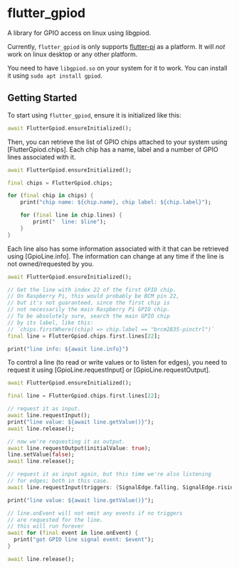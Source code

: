 # flutter_gpiod

A library for GPIO access on linux using libgpiod.

Currently, `flutter_gpiod` is only supports [flutter-pi](https://github.com/ardera/flutter-pi) as a platform.
It will _not_ work on linux desktop or any other platform.

You need to have `libgpiod.so` on your system for it to work.
You can install it using `sudo apt install gpiod`.


## Getting Started

To start using `flutter_gpiod`, ensure it is initialized like this:
```dart
await FlutterGpiod.ensureInitialized();
```

Then, you can retrieve the list of GPIO chips attached to
your system using [FlutterGpiod.chips]. Each chip has a name,
label and a number of GPIO lines associated with it.
```dart
await FlutterGpiod.ensureInitialized();

final chips = FlutterGpiod.chips;

for (final chip in chips) {
    print("chip name: ${chip.name}, chip label: ${chip.label}");

    for (final line in chip.lines) {
        print("  line: $line");
    }
}
```

Each line also has some information associated with it that can be
retrieved using [GpioLine.info].
The information can change at any time if the line is not owned/requested by you.
```dart
await FlutterGpiod.ensureInitialized();

// Get the line with index 22 of the first GPIO chip.
// On Raspberry Pi, this would probably be BCM pin 22,
// but it's not guaranteed, since the first chip is
// not necessarily the main Raspberry Pi GPIO chip.
// To be absolutely sure, search the main GPIO chip
// by its label, like this:
// `chips.firstWhere((chip) => chip.label == "brcm2835-pinctrl")`
final line = FlutterGpiod.chips.first.lines[22];

print("line info: ${await line.info}")
```

To control a line (to read or write values or to listen for edges),
you need to request it using [GpioLine.requestInput] or [GpioLine.requestOutput].
```dart
await FlutterGpiod.ensureInitialized();

final line = FlutterGpiod.chips.first.lines[22];

// request it as input.
await line.requestInput();
print("line value: ${await line.getValue()}");
await line.release();

// now we're requesting it as output.
await line.requestOutput(initialValue: true);
line.setValue(false);
await line.release();

// request it as input again, but this time we're also listening
// for edges; both in this case.
await line.requestInput(triggers: {SignalEdge.falling, SignalEdge.rising});

print("line value: ${await line.getValue()}");

// line.onEvent will not emit any events if no triggers
// are requested for the line.
// this will run forever
await for (final event in line.onEvent) {
  print("got GPIO line signal event: $event");
}

await line.release();
```
